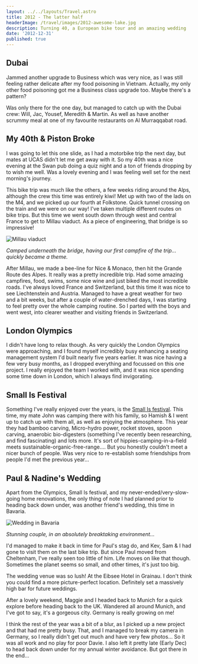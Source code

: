 ```yaml
---
layout: ../../layouts/Travel.astro
title: 2012 - The latter half
headerImage: /travel/images/2012-awesome-lake.jpg
description: Turning 40, a European bike tour and an amazing wedding
date: '2012-12-31'
published: true
---
```

## Dubai
Jammed another upgrade to Business which was very nice, as I was still feeling rather delicate after my food poisoning in Vietnam. Actually, my only other food poisoning got me a Business class upgrade too. Maybe there's a pattern?

Was only there for the one day, but managed to catch up with the Dubai crew: Will, Jac, Yousef, Meredith & Martin. As well as have another scrummy meal at one of my favourite restaurants on Al Murraqqabat road.

## My 40th & Piston Broke
I was going to let this one slide, as I had a motorbike trip the next day, but mates at UCAS didn't let me get away with it. So my 40th was a nice evening at the Swan pub doing a quiz night and a ton of friends dropping by to wish me well. Was a lovely evening and I was feeling well set for the next morning's journey.

This bike trip was much like the others, a few weeks riding around the Alps, although the crew this time was entirely kiwi! Met up with two of the lads on the M4, and we picked up our fourth at Folkstone. Quick tunnel crossing on the train and we were on our way!
I've taken multiple different routes on bike trips. But this time we went south down through west and central France to get to Millau viaduct. As a piece of engineering, that bridge is so impressive!

![Millau viaduct](/travel/images/2012-millau.jpg)

*Camped underneath the bridge, having our first campfire of the trip... quickly became a theme.*

After Millau, we made a bee-line for Nice & Monaco, then hit the Grande Route des Alpes. It really was a pretty incredible trip. Had some amazing campfires, food, swims, some nice wine and just biked the most incredible roads. I've always loved France and Switzerland, but this time it was nice to see Liechtenstein and Austria. Managed to have a great weather for two and a bit weeks, but after a couple of water-drenched days, I was starting to feel pretty over the whole camping routine. So I parted with the boys and went west, into clearer weather and visiting friends in Switzerland.

## London Olympics

I didn't have long to relax though. As very quickly the London Olympics were approaching, and I found myself incredibly busy enhancing a seating management system I'd built nearly five years earlier.
It was nice having a few very busy months, as I dropped everything and focussed on this one project. I really enjoyed the team I worked with, and it was nice spending some time down in London, which I always find invigorating.

## Small Is Festival

Something I've really enjoyed over the years, is the [Small Is festival](http://www.smallisfestival.org/). This time, my mate John was camping there with his family, so Hamish & I went up to catch up with them all, as well as enjoying the atmosphere. This year they had bamboo carving, Micro-hydro power, rocket stoves, spoon carving, anaerobic bio-digesters (something I've recently been researching, and find fascinating) and lots more. It's sort of hippies-camping-in-a-field meets sustainable-organic-free-range....  But you honestly couldn't meet a nicer bunch of people. Was very nice to re-establish some friendships from people I'd met the previous year...

## Paul & Nadine's Wedding

Apart from the Olympics, Small Is festival, and my never-ended/very-slow-going home renovations, the only thing of note I had planned prior to heading back down under, was another friend's wedding, this time in Bavaria.

![Wedding in Bavaria](/travel/images/2012-paul-nadine.jpg)

*Stunning couple, in an absolutely breaktaking environment...*

I'd managed to make it back in time for Paul's stag do, and Kev, Sam & I had gone to visit them on the last bike trip. But since Paul moved from Cheltenham, I've really seen too little of him. Life moves on like that though. Sometimes the planet seems so small, and other times, it's just too big.

The wedding venue was so lush! At the Eibsee Hotel in Grainau. I don't think you could find a more picture-perfect location. Definitely set a massively high bar for future weddings.

After a lovely weekend, Maggie and I headed back to Munich for a quick explore before heading back to the UK. Wandered all around Munich, and I've got to say, it's a gorgeous city. Germany is really growing on me!

I think the rest of the year was a bit of a blur, as I picked up a new project and that had me pretty busy. That, and I managed to break my camera in Germany, so I really didn't get out much and have very few photos... So it was all work and no play for poor Davie. I also left it pretty late (Early Dec) to head back down under for my annual winter avoidance. But got there in the end...
